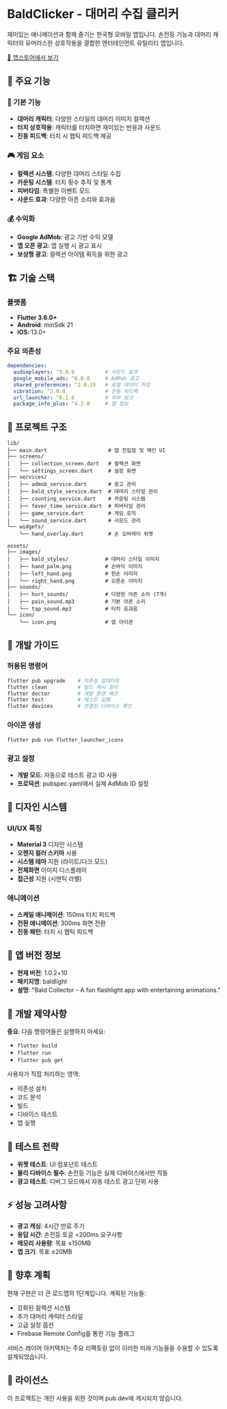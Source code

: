 # BaldClicker - 대머리 수집 클리커

재미있는 애니메이션과 함께 즐기는 한국형 모바일 앱입니다. 손전등 기능과 대머리 캐릭터의 유머러스한 상호작용을 결합한 엔터테인먼트 유틸리티 앱입니다.

[📱 앱스토어에서 보기](https://apps.apple.com/az/app/bald-clicker/id6747410558?uo=2)

## 🎯 주요 기능

### 🔦 기본 기능
- **대머리 캐릭터**: 다양한 스타일의 대머리 이미지 컬렉션
- **터치 상호작용**: 캐릭터를 터치하면 재미있는 반응과 사운드
- **진동 피드백**: 터치 시 햅틱 피드백 제공

### 🎮 게임 요소
- **컬렉션 시스템**: 다양한 대머리 스타일 수집
- **카운팅 시스템**: 터치 횟수 추적 및 통계
- **피버타임**: 특별한 이벤트 모드
- **사운드 효과**: 다양한 아픈 소리와 효과음

### 💰 수익화
- **Google AdMob**: 광고 기반 수익 모델
- **앱 오픈 광고**: 앱 실행 시 광고 표시
- **보상형 광고**: 컬렉션 아이템 획득을 위한 광고

## 🏗️ 기술 스택

### 플랫폼
- **Flutter 3.6.0+**
- **Android**: minSdk 21
- **iOS**: 13.0+

### 주요 의존성
```yaml
dependencies:
  audioplayers: ^5.0.0          # 사운드 효과
  google_mobile_ads: ^6.0.0     # AdMob 광고
  shared_preferences: ^2.0.15   # 로컬 데이터 저장
  vibration: ^2.0.0             # 진동 피드백
  url_launcher: ^6.1.6          # 외부 링크
  package_info_plus: ^4.2.0     # 앱 정보
```

## 📁 프로젝트 구조

```
lib/
├── main.dart                    # 앱 진입점 및 메인 UI
├── screens/
│   ├── collection_screen.dart   # 컬렉션 화면
│   └── settings_screen.dart     # 설정 화면
├── services/
│   ├── admob_service.dart       # 광고 관리
│   ├── bald_style_service.dart  # 대머리 스타일 관리
│   ├── counting_service.dart    # 카운팅 시스템
│   ├── fever_time_service.dart  # 피버타임 관리
│   ├── game_service.dart        # 게임 로직
│   └── sound_service.dart       # 사운드 관리
└── widgets/
    └── hand_overlay.dart        # 손 오버레이 위젯

assets/
├── images/
│   ├── bald_styles/            # 대머리 스타일 이미지
│   ├── hand_palm.png           # 손바닥 이미지
│   ├── left_hand.png           # 왼손 이미지
│   └── right_hand.png          # 오른손 이미지
├── sounds/
│   ├── hurt_sounds/            # 다양한 아픈 소리 (7개)
│   ├── pain_sound.mp3          # 기본 아픈 소리
│   └── tap_sound.mp3           # 터치 효과음
└── icon/
    └── icon.png                # 앱 아이콘
```

## 🚀 개발 가이드

### 허용된 명령어
```bash
flutter pub upgrade    # 의존성 업데이트
flutter clean          # 빌드 캐시 정리
flutter doctor         # 개발 환경 체크
flutter test           # 테스트 실행
flutter devices        # 연결된 디바이스 확인
```

### 아이콘 생성
```bash
flutter pub run flutter_launcher_icons
```

### 광고 설정
- **개발 모드**: 자동으로 테스트 광고 ID 사용
- **프로덕션**: pubspec.yaml에서 실제 AdMob ID 설정

## 🎨 디자인 시스템

### UI/UX 특징
- **Material 3** 디자인 시스템
- **오렌지 컬러 스키마** 사용
- **시스템 테마** 지원 (라이트/다크 모드)
- **전체화면** 이미지 디스플레이
- **접근성** 지원 (시맨틱 라벨)

### 애니메이션
- **스케일 애니메이션**: 150ms 터치 피드백
- **전환 애니메이션**: 300ms 화면 전환
- **진동 패턴**: 터치 시 햅틱 피드백

## 📱 앱 버전 정보

- **현재 버전**: 1.0.2+10
- **패키지명**: baldlight
- **설명**: "Bald Collector - A fun flashlight app with entertaining animations."

## 🔧 개발 제약사항

**중요**: 다음 명령어들은 실행하지 마세요:
- `flutter build`
- `flutter run`
- `flutter pub get`

사용자가 직접 처리하는 영역:
- 의존성 설치
- 코드 분석
- 빌드
- 디바이스 테스트
- 앱 실행

## 🧪 테스트 전략

- **위젯 테스트**: UI 컴포넌트 테스트
- **물리 디바이스 필수**: 손전등 기능은 실제 디바이스에서만 작동
- **광고 테스트**: 디버그 모드에서 자동 테스트 광고 단위 사용

## ⚡ 성능 고려사항

- **광고 캐싱**: 4시간 만료 주기
- **응답 시간**: 손전등 토글 <200ms 요구사항
- **메모리 사용량**: 목표 ≤150MB
- **앱 크기**: 목표 ≤20MB

## 🔮 향후 계획

현재 구현은 더 큰 로드맵의 1단계입니다. 계획된 기능들:
- 강화된 컬렉션 시스템
- 추가 대머리 캐릭터 스타일
- 고급 설정 옵션
- Firebase Remote Config를 통한 기능 플래그

서비스 레이어 아키텍처는 주요 리팩토링 없이 이러한 미래 기능들을 수용할 수 있도록 설계되었습니다.

## 📄 라이선스

이 프로젝트는 개인 사용을 위한 것이며 pub.dev에 게시되지 않습니다.
